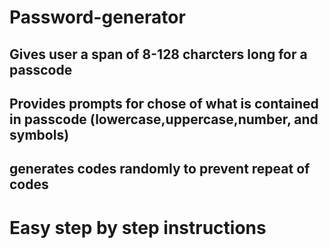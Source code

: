 # Password-generator
## Gives user a span of 8-128 charcters long for a passcode
## Provides prompts for chose of what is contained in passcode (lowercase,uppercase,number, and symbols)
## generates codes randomly to prevent repeat of codes
# Easy step by step instructions
